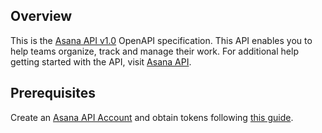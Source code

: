 ## Overview

This is the [Asana API v1.0](https://developers.asana.com/docs) OpenAPI specification. This API enables you to help teams organize, track and manage their work. For additional help getting started with the API, visit [Asana API](https://developers.asana.com).
## Prerequisites

 Create an [Asana API Account](https://asana.com/create-account) and obtain tokens following [this guide](https://developers.asana.com/docs/authentication).
